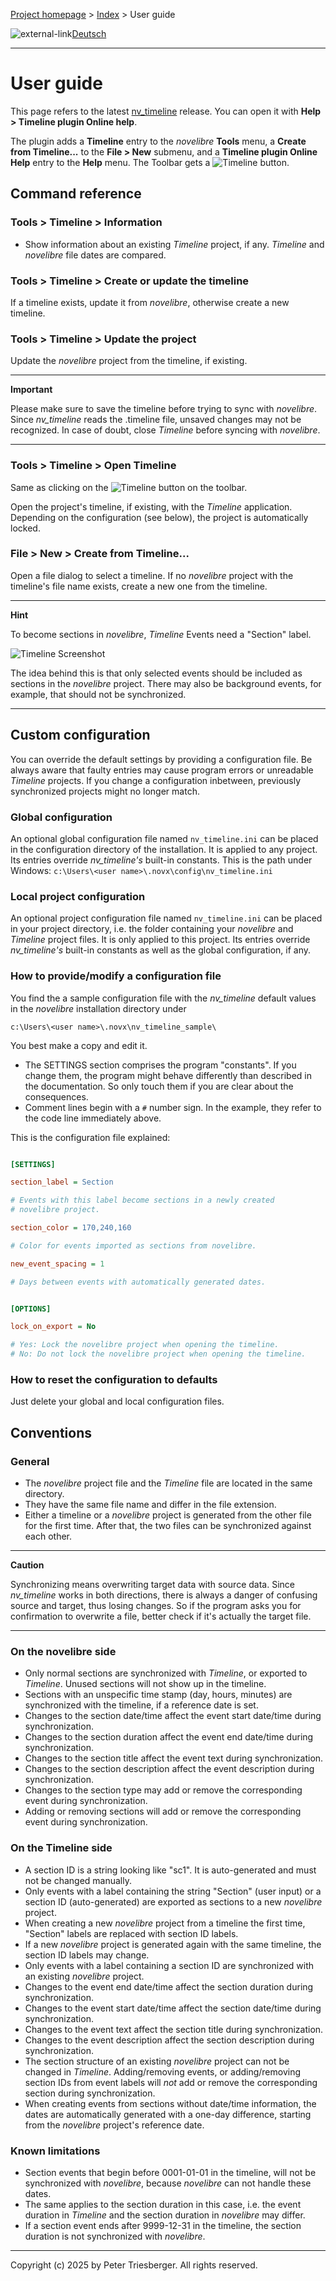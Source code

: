 [Project homepage](https://github.com/peter88213/nv_timeline) > [Index](../) > User guide

![external-link](../img/external-link.png)[Deutsch](../help_de/)

------------------------------------------------------------------------

# User guide

This page refers to the latest
[nv_timeline](https://github.com/peter88213/nv_timeline/) release. You
can open it with **Help > Timeline plugin Online help**.

The plugin adds a **Timeline** entry to the *novelibre* **Tools** menu,
a **Create from Timeline\...** to the **File > New** submenu, and a
**Timeline plugin Online Help** entry to the **Help** menu. The Toolbar
gets a ![Timeline](images/tl.png) button.

## Command reference

### Tools > Timeline > Information

-   Show information about an existing *Timeline* project, if any.
    *Timeline* and *novelibre* file dates are compared.

### Tools > Timeline > Create or update the timeline

If a timeline exists, update it from *novelibre*, otherwise create a new
timeline.

### Tools > Timeline > Update the project

Update the *novelibre* project from the timeline, if existing.

---

**Important**

Please make sure to save the timeline before trying to sync with
*novelibre*. Since *nv_timeline* reads the .timeline file, unsaved
changes may not be recognized. In case of doubt, close *Timeline* before
syncing with *novelibre*.

---

### Tools > Timeline > Open Timeline

Same as clicking on the ![Timeline](images/tl.png) button on the
toolbar.

Open the project's timeline, if existing, with the *Timeline*
application. Depending on the configuration (see below), the project is
automatically locked.

### File > New > Create from Timeline\...

Open a file dialog to select a timeline. If no *novelibre* project with
the timeline's file name exists, create a new one from the timeline.

---

**Hint**

To become sections in *novelibre*, *Timeline* Events need a "Section"
label.

![Timeline Screenshot](images/event01.png)

The idea behind this is that only selected events should be included as
sections in the *novelibre* project. There may also be background
events, for example, that should not be synchronized.

---

## Custom configuration

You can override the default settings by providing a configuration file.
Be always aware that faulty entries may cause program errors or
unreadable *Timeline* projects. If you change a configuration inbetween,
previously synchronized projects might no longer match.

### Global configuration

An optional global configuration file named `nv_timeline.ini` can be
placed in the configuration directory of the installation. It is applied
to any project. Its entries override *nv_timeline's* built-in constants.
This is the path under Windows:
`c:\Users\<user name>\.novx\config\nv_timeline.ini`

### Local project configuration

An optional project configuration file named `nv_timeline.ini` can be
placed in your project directory, i.e. the folder containing your
*novelibre* and *Timeline* project files. It is only applied to this
project. Its entries override *nv_timeline's* built-in constants as well
as the global configuration, if any.

### How to provide/modify a configuration file

You find the a sample configuration file with the *nv_timeline* default
values in the *novelibre* installation directory under

`c:\Users\<user name>\.novx\nv_timeline_sample\`

You best make a copy and edit it.

-   The SETTINGS section comprises the program "constants". If you
    change them, the program might behave differently than described in
    the documentation. So only touch them if you are clear about the
    consequences.
-   Comment lines begin with a `#` number sign. In the example, they
    refer to the code line immediately above.

This is the configuration file explained:

```ini

[SETTINGS]

section_label = Section

# Events with this label become sections in a newly created 
# novelibre project. 

section_color = 170,240,160

# Color for events imported as sections from novelibre.

new_event_spacing = 1

# Days between events with automatically generated dates.  


[OPTIONS]

lock_on_export = No

# Yes: Lock the novelibre project when opening the timeline.
# No: Do not lock the novelibre project when opening the timeline.

```


### How to reset the configuration to defaults

Just delete your global and local configuration files.

## Conventions

### General

-   The *novelibre* project file and the *Timeline* file are located in
    the same directory.
-   They have the same file name and differ in the file extension.
-   Either a timeline or a *novelibre* project is generated from the
    other file for the first time. After that, the two files can be
    synchronized against each other.

---

**Caution**

Synchronizing means overwriting target data with source data. Since
*nv_timeline* works in both directions, there is always a danger of
confusing source and target, thus losing changes. So if the program asks
you for confirmation to overwrite a file, better check if it's actually
the target file.

---

### On the novelibre side

-   Only normal sections are synchronized with *Timeline*, or exported
    to *Timeline*. Unused sections will not show up in the timeline.
-   Sections with an unspecific time stamp (day, hours, minutes) are
    synchronized with the timeline, if a reference date is set.
-   Changes to the section date/time affect the event start date/time
    during synchronization.
-   Changes to the section duration affect the event end date/time
    during synchronization.
-   Changes to the section title affect the event text during
    synchronization.
-   Changes to the section description affect the event description
    during synchronization.
-   Changes to the section type may add or remove the corresponding
    event during synchronization.
-   Adding or removing sections will add or remove the corresponding
    event during synchronization.

### On the Timeline side

-   A section ID is a string looking like "sc1". It is auto-generated
    and must not be changed manually.
-   Only events with a label containing the string "Section" (user
    input) or a section ID (auto-generated) are exported as sections to
    a new *novelibre* project.
-   When creating a new *novelibre* project from a timeline the first
    time, "Section" labels are replaced with section ID labels.
-   If a new *novelibre* project is generated again with the same
    timeline, the section ID labels may change.
-   Only events with a label containing a section ID are synchronized
    with an existing *novelibre* project.
-   Changes to the event end date/time affect the section duration
    during synchronization.
-   Changes to the event start date/time affect the section date/time
    during synchronization.
-   Changes to the event text affect the section title during
    synchronization.
-   Changes to the event description affect the section description
    during synchronization.
-   The section structure of an existing *novelibre* project can not be
    changed in *Timeline*. Adding/removing events, or adding/removing
    section IDs from event labels will *not* add or remove the
    corresponding section during synchronization.
-   When creating events from sections without date/time information,
    the dates are automatically generated with a one-day difference,
    starting from the *novelibre* project's reference date.

### Known limitations

-   Section events that begin before 0001-01-01 in the timeline, will
    not be synchronized with *novelibre*, because *novelibre* can not
    handle these dates.
-   The same applies to the section duration in this case, i.e. the
    event duration in *Timeline* and the section duration in *novelibre*
    may differ.
-   If a section event ends after 9999-12-31 in the timeline, the
    section duration is not synchronized with *novelibre*.

---

Copyright (c) 2025 by Peter Triesberger. All rights reserved.
